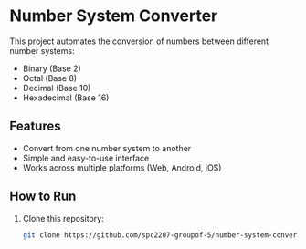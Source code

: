 # Number System Converter

This project automates the conversion of numbers between different number systems:
- Binary (Base 2)
- Octal (Base 8)
- Decimal (Base 10)
- Hexadecimal (Base 16)

## Features
- Convert from one number system to another
- Simple and easy-to-use interface
- Works across multiple platforms (Web, Android, iOS)

## How to Run
1. Clone this repository:
   ```bash
   git clone https://github.com/spc2207-groupof-5/number-system-converter.git
